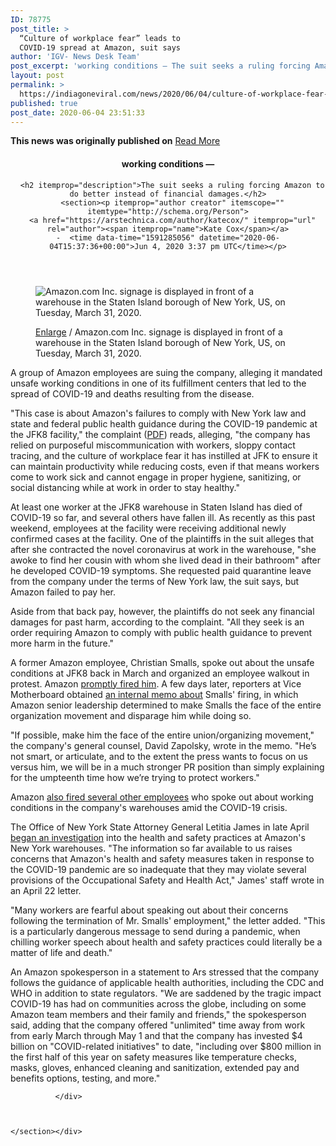 ```yaml
---
ID: 78775
post_title: >
  “Culture of workplace fear” leads to
  COVID-19 spread at Amazon, suit says
author: 'IGV- News Desk Team'
post_excerpt: 'working conditions — The suit seeks a ruling forcing Amazon to do better instead of financial damages. Kate Cox - Jun 4, 2020 3:37 pm UTC Enlarge / Amazon.com Inc. signage is displayed in front of a warehouse in the Staten Island borough of New York, US, on Tuesday, March 31, 2020.A group of Amazon&hellip;'
layout: post
permalink: >
  https://indiagoneviral.com/news/2020/06/04/culture-of-workplace-fear-leads-to-covid-19-spread-at-amazon-suit-says/78775/india-gone-viral/
published: true
post_date: 2020-06-04 23:51:33
---
```

<b>This news was originally published on</b> <a href="https://arstechnica.com/tech-policy/2020/06/culture-of-workplace-fear-leads-to-covid-19-spread-at-amazon-suit-says/" class="button purchase" rel="nofollow noopener noreferrer" target="_blank">Read More</a> <br/><div>
    <header><h4>
      working conditions    —
</h4>
      
      <h2 itemprop="description">The suit seeks a ruling forcing Amazon to do better instead of financial damages.</h2>
      <section><p itemprop="author creator" itemscope="" itemtype="http://schema.org/Person">
      <a href="https://arstechnica.com/author/katecox/" itemprop="url" rel="author"><span itemprop="name">Kate Cox</span></a>
    -  <time data-time="1591285056" datetime="2020-06-04T15:37:36+00:00">Jun 4, 2020 3:37 pm UTC</time></p>


  
</section></header><section><div itemprop="articleBody">
        
<figure><img alt="Amazon.com Inc. signage is displayed in front of a warehouse in the Staten Island borough of New York, US, on Tuesday, March 31, 2020." src="https://cdn.arstechnica.net/wp-content/uploads/2020/06/GettyImages-1208729388-800x533.jpg"></img><figcaption><p><a data-height="4480" data-width="6720" href="https://cdn.arstechnica.net/wp-content/uploads/2020/06/GettyImages-1208729388.jpg">Enlarge</a> <span>/</span> Amazon.com Inc. signage is displayed in front of a warehouse in the Staten Island borough of New York, US, on Tuesday, March 31, 2020.</p></figcaption></figure><p>A group of Amazon employees are suing the company, alleging it mandated unsafe working conditions in one of its fulfillment centers that led to the spread of COVID-19 and deaths resulting from the disease. </p>
<p>"This case is about Amazon's failures to comply with New York law and state and federal public health guidance during the COVID-19 pandemic at the JFK8 facility," the complaint (<a href="https://cdn.arstechnica.net/wp-content/uploads/2020/06/gov.uscourts.nyed_.448693.1.0.pdf">PDF</a>) reads, alleging, "the company has relied on purposeful miscommunication with workers, sloppy contact tracing, and the culture of workplace fear it has instilled at JFK to ensure it can maintain productivity while reducing costs, even if that means workers come to work sick and cannot engage in proper hygiene, sanitizing, or social distancing while at work in order to stay healthy."</p>
<p>At least one worker at the JFK8 warehouse in Staten Island has died of COVID-19 so far, and several others have fallen ill. As recently as this past weekend, employees at the facility were receiving additional newly confirmed cases at the facility. One of the plaintiffs in the suit alleges that after she contracted the novel coronavirus at work in the warehouse, "she awoke to find her cousin with whom she lived dead in their bathroom" after he developed COVID-19 symptoms. She requested paid quarantine leave from the company under the terms of New York law, the suit says, but Amazon failed to pay her.</p>
<p>Aside from that back pay, however, the plaintiffs do not seek any financial damages for past harm, according to the complaint. "All they seek is an order requiring Amazon to comply with public health guidance to prevent more harm in the future."</p>
<p>A former Amazon employee, Christian Smalls, spoke out about the unsafe conditions at JFK8 back in March and organized an employee walkout in protest. Amazon <a href="https://arstechnica.com/tech-policy/2020/03/amazon-warehouse-employee-firing-was-unrelated-to-organizing-activity/">promptly fired him</a>. A few days later, reporters at Vice Motherboard obtained <a href="https://arstechnica.com/tech-policy/2020/04/leaked-amazon-memo-walkout-leader-not-smart-or-articulate/">an internal memo about</a> Smalls' firing, in which Amazon senior leadership determined to make Smalls the face of the entire organization movement and disparage him while doing so. </p>
<p>"If possible, make him the face of the entire union/organizing movement," the company's general counsel, David Zapolsky, wrote in the memo. "He’s not smart, or articulate, and to the extent the press wants to focus on us versus him, we will be in a much stronger PR position than simply explaining for the umpteenth time how we’re trying to protect workers."</p>
<p>Amazon <a href="https://arstechnica.com/tech-policy/2020/04/amazon-fires-at-least-3-employees-who-criticized-workplace-conditions/">also fired several other employees</a> who spoke out about working conditions in the company's warehouses amid the COVID-19 crisis.</p>
<p>The Office of New York State Attorney General Letitia James in late April <a href="https://arstechnica.com/tech-policy/2020/04/new-york-ags-office-questions-amazon-over-inadequate-covid-19-safety/">began an investigation</a> into the health and safety practices at Amazon's New York warehouses. "The information so far available to us raises concerns that Amazon's health and safety measures taken in response to the COVID-19 pandemic are so inadequate that they may violate several provisions of the Occupational Safety and Health Act," James' staff wrote in an April 22 letter.</p>
<p>"Many workers are fearful about speaking out about their concerns following the termination of Mr. Smalls' employment," the letter added. "This is a particularly dangerous message to send during a pandemic, when chilling worker speech about health and safety practices could literally be a matter of life and death."</p>
<p>An Amazon spokesperson in a statement to Ars stressed that the company follows the guidance of applicable health authorities, including the CDC and WHO in addition to state regulators. "We are saddened by the tragic impact COVID-19 has had on communities across the globe, including on some Amazon team members and their family and friends," the spokesperson said, adding that the company offered "unlimited" time away from work from early March through May 1 and that the company has invested $4 billion on "COVID-related initiatives" to date, "including over $800 million in the first half of this year on safety measures like temperature checks, masks, gloves, enhanced cleaning and sanitization, extended pay and benefits options, testing, and more."</p>


                  
              </div>

      
      
    </section></div>